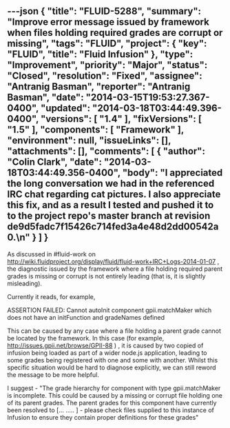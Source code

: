 ---json
{
  "title": "FLUID-5288",
  "summary": "Improve error message issued by framework when files holding required grades are corrupt or missing",
  "tags": "FLUID",
  "project": {
    "key": "FLUID",
    "title": "Fluid Infusion"
  },
  "type": "Improvement",
  "priority": "Major",
  "status": "Closed",
  "resolution": "Fixed",
  "assignee": "Antranig Basman",
  "reporter": "Antranig Basman",
  "date": "2014-03-15T19:53:27.367-0400",
  "updated": "2014-03-18T03:44:49.396-0400",
  "versions": [
    "1.4"
  ],
  "fixVersions": [
    "1.5"
  ],
  "components": [
    "Framework"
  ],
  "environment": null,
  "issueLinks": [],
  "attachments": [],
  "comments": [
    {
      "author": "Colin Clark",
      "date": "2014-03-18T03:44:49.356-0400",
      "body": "I appreciated the long conversation we had in the referenced IRC chat regarding cat pictures. I also appreciate this fix, and as a result I tested and pushed it to to the project repo's master branch at revision de9d5fadc7f15426c714fed3a4e48d2dd00542a0.\n"
    }
  ]
}
---
As discussed in #fluid-work on <http://wiki.fluidproject.org/display/fluid/fluid-work+IRC+Logs-2014-01-07> , the diagnostic issued by the framework where a file holding required parent grades is missing or corrupt is not entirely leading (that is, it is slightly misleading).

Currently it reads, for example,&#x20;

ASSERTION FAILED:  Cannot autoInit component gpii.matchMaker which does not have an initFunction and gradeNames defined

This can be caused by any case where a file holding a parent grade cannot be located by the framework. In this case (for example, <http://issues.gpii.net/browse/GPII-88> ) , it is caused by two copied of infusion being loaded as part of a wider node.js application, leading to some grades being registered with one and some with another. Whilst this specific situation would be hard to diagnose explicitly, we can still reword the message to be more helpful.

I suggest - "The grade hierarchy for component with type gpii.matchMaker is incomplete. This could be caused by a missing or corrupt file holding one of its parent grades. The parent grades for this component have currently been resolved to \[... ..... ] - please check files supplied to this instance of Infusion to ensure they contain proper definitions for these grades"

        